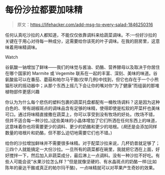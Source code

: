 # 每份沙拉都要加味精

> 原文：<https://lifehacker.com/add-msg-to-every-salad-1846250316>

任何认真吃沙拉的人都知道，不能仅仅依靠调料来给蔬菜调味。不:一份好沙拉的关键在于用心对待每一种成分，这需要给你该死的叶子调味。在我的厨房里，这意味着用味精调味。

Watch

谷氨酸一钠增加了鲜味——我们的味觉与酱油、奶酪、营养酵母以及取决于你居住在哪个国家的 Marmite 或 Vegemite 联系在一起的丰富、深刻、美味的味道。谷氨酸盐可以在番茄、蘑菇和帕尔马干酪(仅举几例)中找到，但它也存在于一个小熊猫形状的摇动器中；从那个东西上摇几下会让你的嘴对你“为了健康”而组装的那堆植物部件更感兴趣

你认为为什么每个悲伤的塑料包裹的蔬菜托盘都配有一桶牧场调料？这是因为这种白色的、带有胡椒斑点的调味品含有足够的味精，使得即使是松软的芹菜杆也美味可口。通过将味精直接撒在蔬菜上，你可以享受到没有牧场的好处。(牧场不错，但并不适合每一种沙拉。)这些美味的小晶体增加了它们所洒在任何东西上的味道，这意味着你也将需要更少的调料、更少的奶酪和更少的培根。(*我*还是会添加同样数量的培根片和奶酪，但不那么迫切地需要它们也不错。)

给你的沙拉增加鲜味并不需要很多味精。对于配菜沙拉来说，几杯奶昔就足够了；三四个人就能搞定一大份沙拉。一旦所有的蔬菜都在碗里，我就把它洒在上面，好好搅拌一下，然后加入非蔬菜成分，最后淋上一点调料。没有一种沙拉不好吃。有些人可能会说“水果沙拉怎么样？”但是就像坚硬的、有水晶斑点的奶酪一样(比如陈年的豪达干酪或真正的帕尔玛干酪)，一点味精就可以对苹果产生奇妙的效果。